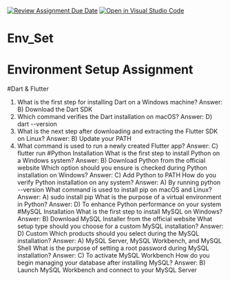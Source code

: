 [![Review Assignment Due Date](https://classroom.github.com/assets/deadline-readme-button-22041afd0340ce965d47ae6ef1cefeee28c7c493a6346c4f15d667ab976d596c.svg)](https://classroom.github.com/a/vnsr1XuU)
[![Open in Visual Studio Code](https://classroom.github.com/assets/open-in-vscode-2e0aaae1b6195c2367325f4f02e2d04e9abb55f0b24a779b69b11b9e10269abc.svg)](https://classroom.github.com/online_ide?assignment_repo_id=15631636&assignment_repo_type=AssignmentRepo)
# Env_Set

# Environment Setup Assignment

#Dart & Flutter
1. What is the first step for installing Dart on a Windows machine?
 Answer:
 B) Download the Dart SDK
3. Which command verifies the Dart installation on macOS?
 Answer:
 D) dart --version
4. What is the next step after downloading and extracting the Flutter SDK on Linux?
 Answer:
 B) Update your PATH
5. What command is used to run a newly created Flutter app? 
 Answer:
 C) flutter run
#Python Installation
What is the first step to install Python on a Windows system?
Answer:
 B) Download Python from the official website
Which option should you ensure is checked during Python installation on Windows?
 Answer:
 C) Add Python to PATH
How do you verify Python installation on any system?
 Answer:
 A) By running python --version
What command is used to install pip on macOS and Linux?
Answer:
A) sudo install pip
What is the purpose of a virtual environment in Python?
Answer:
D) To enhance Python performance on your system
#MySQL Installation
What is the first step to install MySQL on Windows?
Answer:
B) Download MySQL Installer from the official website
What setup type should you choose for a custom MySQL installation?
Answer:
D) Custom
Which products should you select during the MySQL installation?
Answer:
A) MySQL Server, MySQL Workbench, and MySQL Shell
What is the purpose of setting a root password during MySQL installation?
Answer:
C) To activate MySQL Workbench
How do you begin managing your database after installing MySQL?
Answer:
B) Launch MySQL Workbench and connect to your MySQL Server
